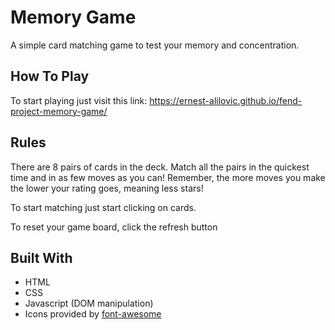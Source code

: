 # Memory Game

A simple card matching game to test your memory and concentration.

## How To Play

To start playing just visit this link: https://ernest-alilovic.github.io/fend-project-memory-game/

## Rules

There are 8 pairs of cards in the deck. 
Match all the pairs in the quickest time and in as few moves as you can!
Remember, the more moves you make the lower your rating goes, meaning less stars!

To start matching just start clicking on cards. 

To reset your game board, click the refresh button 

## Built With

* HTML
* CSS
* Javascript (DOM manipulation)
* Icons provided by [font-awesome](https://fontawesome.com/)
